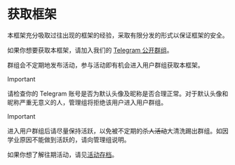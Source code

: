 # 获取框架

本框架充分吸取过往出现的框架的经验，采取有限分发的形式以保证框架的安全。

如果你想要获取本框架，请加入我们的 [Telegram 公开群组](https://t.me/QwQ_NT)。

群组会不定期地发布活动，参与活动即有机会进入用户群组获取本框架。

> [!IMPORTANT]
> 请检查你的 Telegram 账号是否为默认头像及昵称是否合理正常。对于默认头像和昵称严重无意义的人，管理组将拒绝该用户进入用户群组。

> [!IMPORTANT]
> 进入用户群组后请尽量保持活跃，以免被不定期的~~杀人活动~~大清洗踢出群组。如因学业原因不能做到活跃的，请向管理组说明。

如果你想了解往期活动，请见[活动存档](/framework/event-achievement)。